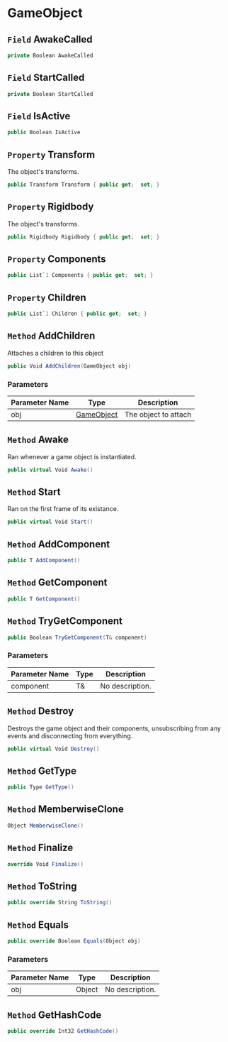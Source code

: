 # GameObject

## `Field` AwakeCalled

```csharp
private Boolean AwakeCalled
```


## `Field` StartCalled

```csharp
private Boolean StartCalled
```


## `Field` IsActive

```csharp
public Boolean IsActive
```


## `Property` Transform
The object's transforms.
```csharp
public Transform Transform { public get;  set; }
```


## `Property` Rigidbody
The object's transforms.
```csharp
public Rigidbody Rigidbody { public get;  set; }
```


## `Property` Components

```csharp
public List`1 Components { public get;  set; }
```


## `Property` Children

```csharp
public List`1 Children { public get;  set; }
```


## `Method` AddChildren
Attaches a children to this object
```csharp
public Void AddChildren(GameObject obj)
```
### Parameters

| Parameter Name | Type | Description |
| --------- | --------- | --------- |
| obj | [GameObject](https://thiagomvas.github.io/GameEngine/Entities/GameObject.html) | The object to attach |


## `Method` Awake
Ran whenever a game object is instantiated.
```csharp
public virtual Void Awake()
```


## `Method` Start
Ran on the first frame of its existance.
```csharp
public virtual Void Start()
```


## `Method` AddComponent

```csharp
public T AddComponent()
```


## `Method` GetComponent

```csharp
public T GetComponent()
```


## `Method` TryGetComponent

```csharp
public Boolean TryGetComponent(T& component)
```
### Parameters

| Parameter Name | Type | Description |
| --------- | --------- | --------- |
| component | T& | No description. |


## `Method` Destroy
Destroys the game object and their components, unsubscribing from any events and disconnecting from everything.
```csharp
public virtual Void Destroy()
```


## `Method` GetType

```csharp
public Type GetType()
```


## `Method` MemberwiseClone

```csharp
Object MemberwiseClone()
```


## `Method` Finalize

```csharp
override Void Finalize()
```


## `Method` ToString

```csharp
public override String ToString()
```


## `Method` Equals

```csharp
public override Boolean Equals(Object obj)
```
### Parameters

| Parameter Name | Type | Description |
| --------- | --------- | --------- |
| obj | Object | No description. |


## `Method` GetHashCode

```csharp
public override Int32 GetHashCode()
```

